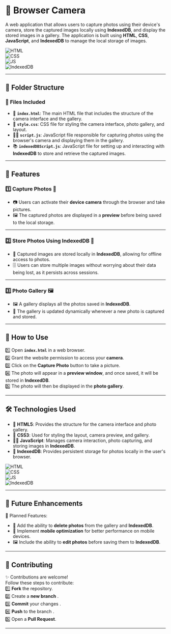 # 📸 Browser Camera

A web application that allows users to capture photos using their device's camera, store the captured images locally using **IndexedDB**, and display the stored images in a gallery. The application is built using **HTML**, **CSS**, **JavaScript**, and **IndexedDB** to manage the local storage of images.

![HTML](https://img.shields.io/badge/html5%20-%23E34F26.svg?&style=for-the-badge&logo=html5&logoColor=white)  
![CSS](https://img.shields.io/badge/css3%20-%231572B6.svg?&style=for-the-badge&logo=css3&logoColor=white)  
![JS](https://img.shields.io/badge/javascript%20-%23323330.svg?&style=for-the-badge&logo=javascript&logoColor=%23F7DF1E)  
![IndexedDB](https://img.shields.io/badge/IndexedDB%20-%231C4A56.svg?&style=for-the-badge&logo=IndexedDB&logoColor=white)

---

## 📂 Folder Structure

### 🔸 **Files Included**
- 📄 **`index.html`**: The main HTML file that includes the structure of the camera interface and the gallery.  
- 🎨 **`style.css`**: CSS file for styling the camera interface, photo gallery, and layout.  
- 🧑‍💻 **`script.js`**: JavaScript file responsible for capturing photos using the browser's camera and displaying them in the gallery.  
- 📚 **`indexedDBScript.js`**: JavaScript file for setting up and interacting with **IndexedDB** to store and retrieve the captured images.

---

## 🌟 Features

### 1️⃣ **Capture Photos** 📸  
   - 📷 Users can activate their **device camera** through the browser and take pictures.  
   - 🖼️ The captured photos are displayed in a **preview** before being saved to the local storage.

---

### 2️⃣ **Store Photos Using IndexedDB** 💾  
   - 💾 Captured images are stored locally in **IndexedDB**, allowing for offline access to photos.  
   - 🗄️ Users can store multiple images without worrying about their data being lost, as it persists across sessions.

---

### 3️⃣ **Photo Gallery** 🖼️  
   - 🖼️ A gallery displays all the photos saved in **IndexedDB**.  
   - 🔄 The gallery is updated dynamically whenever a new photo is captured and stored.

---

## 🚀 How to Use

1️⃣ Open **`index.html`** in a web browser.  
2️⃣ Grant the website permission to access your **camera**.  
3️⃣ Click on the **Capture Photo** button to take a picture.  
4️⃣ The photo will appear in a **preview window**, and once saved, it will be stored in **IndexedDB**.  
5️⃣ The photo will then be displayed in the **photo gallery**.



---

## 🛠️ Technologies Used

- 📄 **HTML5**: Provides the structure for the camera interface and photo gallery.  
- 🎨 **CSS3**: Used for styling the layout, camera preview, and gallery.  
- 🧑‍💻 **JavaScript**: Manages camera interaction, photo capturing, and storing images in **IndexedDB**.  
- 💾 **IndexedDB**: Provides persistent storage for photos locally in the user's browser.

![HTML](https://img.shields.io/badge/html5%20-%23E34F26.svg?&style=for-the-badge&logo=html5&logoColor=white)  
![CSS](https://img.shields.io/badge/css3%20-%231572B6.svg?&style=for-the-badge&logo=css3&logoColor=white)  
![JS](https://img.shields.io/badge/javascript%20-%23323330.svg?&style=for-the-badge&logo=javascript&logoColor=%23F7DF1E)  
![IndexedDB](https://img.shields.io/badge/IndexedDB%20-%231C4A56.svg?&style=for-the-badge&logo=IndexedDB&logoColor=white)

---

## 🔮 Future Enhancements

📌 Planned Features:  
- 🌙 Add the ability to **delete photos** from the gallery and **IndexedDB**.  
- 📱 Implement **mobile optimization** for better performance on mobile devices.  
- 🖼️ Include the ability to **edit photos** before saving them to **IndexedDB**.

---

## 🤝 Contributing

✨ Contributions are welcome!  
Follow these steps to contribute:  
1️⃣ **Fork** the repository.  
2️⃣ Create a **new branch** .  
3️⃣ **Commit** your changes .  
4️⃣ **Push** to the branch .  
5️⃣ Open a **Pull Request**.

---


